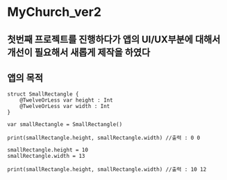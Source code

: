# MyChurch_ver2
첫번째 프로젝트를 진행하다가 앱의 UI/UX부분에 대해서 개선이 필요해서 새롭게 제작을 하였다
--------------------------------------------------------------------
## 앱의 목적

<pre id="code_1595328689925" class="swift" data-ke-language="swift" data-ke-type="codeblock"><code>struct SmallRectangle {
    @TwelveOrLess var height : Int
    @TwelveOrLess var width : Int
}

var smallRectangle = SmallRectangle()

print(smallRectangle.height, smallRectangle.width) //출력 : 0 0

smallRectangle.height = 10
smallRectangle.width = 13

print(smallRectangle.height, smallRectangle.width) //출력 : 10 12</code></pre>
